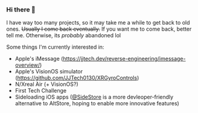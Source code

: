 ### Hi there 👋

I have way too many projects, so it may take me a while to get back to old ones. ~~Usually I come back eventually.~~ If you want me to come back, better tell me. Otherwise, its *probably* abandoned lol

Some things I'm currently interested in:
+ Apple's iMessage (https://jjtech.dev/reverse-engineering/imessage-overview/)
+ Apple's VisionOS simulator (https://github.com/JJTech0130/XRGyroControls)
+ N/Xreal Air (+ VisionOS?)
+ First Tech Challenge
+ Sideloading iOS apps ([@SideStore](https://github.com/SideStore) is a more devleoper-friendly alternative to AltStore, hoping to enable more innovative features)
<!--![Metrics](https://metrics.lecoq.io/JJTech0130?template=classic&stars=1&followup=1&activity=1&introduction=1&notable=1&lines=1&stars.limit=4&followup.sections=repositories&followup.indepth=false&activity.limit=5&activity.load=300&activity.days=14&activity.visibility=all&activity.timestamps=false&activity.filter=all&notable.from=organization&notable.repositories=false&notable.indepth=false&notable.types=commit&introduction.title=true&config.timezone=America%2FNew_York)-->
